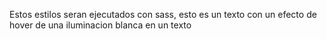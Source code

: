 Estos estilos seran ejecutados con sass, esto es un texto con un efecto de hover de una iluminacion blanca en un texto